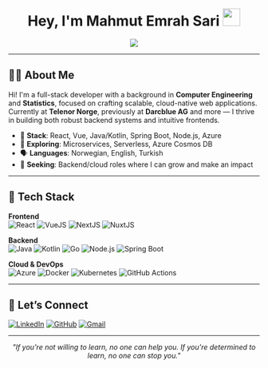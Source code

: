 <h1 align="center">Hey, I'm Mahmut Emrah Sari <img src="https://media1.giphy.com/media/1C8bHHJturSx2/giphy.gif" width="35"></h1>

<p align="center">
  <a href="https://github.com/mahmutemrahsari">
    <img src="https://readme-typing-svg.herokuapp.com?font=Fira+Code&weight=500&size=22&pause=1000&color=00BFFF&center=true&vCenter=true&width=600&height=80&lines=Full-Stack+Developer;Azure+Certified+Developer;Cloud-Native+Enthusiast;Lifelong+Learner+%26+Tech+Explorer" />
  </a>
</p>

---

## 👨‍💻 About Me

Hi! I'm a full-stack developer with a background in **Computer Engineering** and **Statistics**, focused on crafting scalable, cloud-native web applications.  
Currently at **Telenor Norge**, previously at **Darcblue AG** and more — I thrive in building both robust backend systems and intuitive frontends.

- 🔧 **Stack**: React, Vue, Java/Kotlin, Spring Boot, Node.js, Azure  
- 🚀 **Exploring**: Microservices, Serverless, Azure Cosmos DB  
- 🗣️ **Languages**: Norwegian, English, Turkish  
- 🌱 **Seeking**: Backend/cloud roles where I can grow and make an impact  

---

## 🧰 Tech Stack

**Frontend**  
![React](https://img.shields.io/badge/React-20232A?style=flat&logo=react&logoColor=61DAFB)
![VueJS](https://img.shields.io/badge/Vue.js-35495E?style=flat&logo=vue.js&logoColor=4FC08D)
![NextJS](https://img.shields.io/badge/Next.js-black?style=flat&logo=next.js&logoColor=white)
![NuxtJS](https://img.shields.io/badge/Nuxt.js-00C58E?style=flat&logo=nuxt.js&logoColor=white)

**Backend**  
![Java](https://img.shields.io/badge/Java-ED8B00?style=flat&logo=openjdk&logoColor=white)
![Kotlin](https://img.shields.io/badge/Kotlin-0095D5?style=flat&logo=kotlin&logoColor=white)
![Go](https://img.shields.io/badge/Go-00ADD8?style=flat&logo=go&logoColor=white)
![Node.js](https://img.shields.io/badge/Node.js-339933?style=flat&logo=nodedotjs&logoColor=white)
![Spring Boot](https://img.shields.io/badge/Spring_Boot-6DB33F?style=flat&logo=spring-boot&logoColor=white)

**Cloud & DevOps**  
![Azure](https://img.shields.io/badge/Azure-0078D4?style=flat&logo=microsoft-azure&logoColor=white)
![Docker](https://img.shields.io/badge/Docker-2496ED?style=flat&logo=docker&logoColor=white)
![Kubernetes](https://img.shields.io/badge/Kubernetes-326CE5?style=flat&logo=kubernetes&logoColor=white)
![GitHub Actions](https://img.shields.io/badge/GitHub_Actions-2088FF?style=flat&logo=github-actions&logoColor=white)

---

## 🤝 Let’s Connect

[![LinkedIn](https://img.shields.io/badge/LinkedIn-blue?style=flat&logo=linkedin&logoColor=white)](https://www.linkedin.com/in/mahmut-emrah-sari/)
[![GitHub](https://img.shields.io/badge/GitHub-black?style=flat&logo=github&logoColor=white)](https://github.com/mahmutemrahsari)
[![Gmail](https://img.shields.io/badge/Gmail-D14836?style=flat&logo=gmail&logoColor=white)](mailto:mahmut.emrah.sari@gmail.com)

---

<p align="center">
  <em>"If you're not willing to learn, no one can help you. If you're determined to learn, no one can stop you."</em>
</p>
